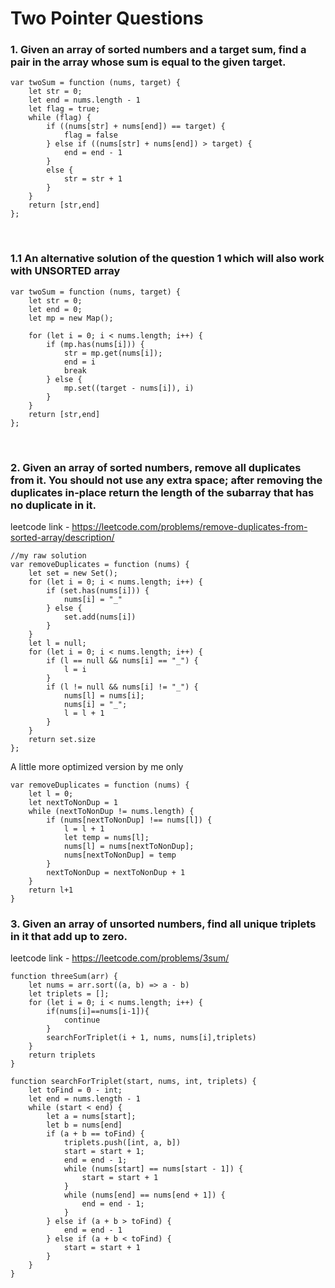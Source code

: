 # Two Pointer Questions

### 1. Given an array of sorted numbers and a target sum, find a pair in the array whose sum is equal to the given target.
   
```
var twoSum = function (nums, target) {
    let str = 0;
    let end = nums.length - 1
    let flag = true;
    while (flag) {
        if ((nums[str] + nums[end]) == target) {
            flag = false
        } else if ((nums[str] + nums[end]) > target) {
            end = end - 1
        }
        else {
            str = str + 1
        }
    }
    return [str,end]
};
```
<br>

### 1.1 An alternative solution of the question 1 which will also work with UNSORTED array
```
var twoSum = function (nums, target) {
    let str = 0;
    let end = 0;
    let mp = new Map();

    for (let i = 0; i < nums.length; i++) {
        if (mp.has(nums[i])) {
            str = mp.get(nums[i]);
            end = i
            break
        } else {
            mp.set((target - nums[i]), i)
        }
    }
    return [str,end]
};
```
<br>

### 2. Given an array of sorted numbers, remove all duplicates from it. You should not use any extra space; after removing the duplicates in-place return the length of the subarray that has no duplicate in it.

leetcode link - https://leetcode.com/problems/remove-duplicates-from-sorted-array/description/

```
//my raw solution
var removeDuplicates = function (nums) {
    let set = new Set();
    for (let i = 0; i < nums.length; i++) {
        if (set.has(nums[i])) {
            nums[i] = "_"
        } else {
            set.add(nums[i])
        }
    }
    let l = null;
    for (let i = 0; i < nums.length; i++) {
        if (l == null && nums[i] == "_") {
            l = i
        }
        if (l != null && nums[i] != "_") {
            nums[l] = nums[i];
            nums[i] = "_";
            l = l + 1
        }
    }
    return set.size
};
```

A little more optimized version by me only
```
var removeDuplicates = function (nums) {
    let l = 0;
    let nextToNonDup = 1
    while (nextToNonDup != nums.length) {
        if (nums[nextToNonDup] !== nums[l]) {
            l = l + 1
            let temp = nums[l];
            nums[l] = nums[nextToNonDup];
            nums[nextToNonDup] = temp
        }
        nextToNonDup = nextToNonDup + 1
    }
    return l+1
}
```




### 3. Given an array of unsorted numbers, find all unique triplets in it that add up to zero.

leetcode link - https://leetcode.com/problems/3sum/

```
function threeSum(arr) {
    let nums = arr.sort((a, b) => a - b)
    let triplets = [];
    for (let i = 0; i < nums.length; i++) {
        if(nums[i]==nums[i-1]){
            continue
        }
        searchForTriplet(i + 1, nums, nums[i],triplets)
    }
    return triplets
}

function searchForTriplet(start, nums, int, triplets) {
    let toFind = 0 - int;
    let end = nums.length - 1
    while (start < end) {
        let a = nums[start];
        let b = nums[end]
        if (a + b == toFind) {
            triplets.push([int, a, b])
            start = start + 1;
            end = end - 1;
            while (nums[start] == nums[start - 1]) {
                start = start + 1
            }
            while (nums[end] == nums[end + 1]) {
                end = end - 1;
            }
        } else if (a + b > toFind) {
            end = end - 1
        } else if (a + b < toFind) {
            start = start + 1
        }
    }
}
```
